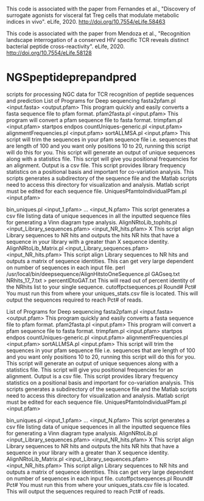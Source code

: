 This code is associated with the paper from Fernandes et al., "Discovery of surrogate agonists for
visceral fat Treg cells that modulate
metabolic indices in vivo". eLife, 2020. http://doi.org/10.7554/eLife.58463

This code is associated with the paper from Mendoza et al., "Recognition landscape interrogation of a conserved HIV specific TCR reveals distinct bacterial peptide cross-reactivity". eLife, 2020. http://doi.org/10.7554/eLife.58128

# NGSpeptideprepandpred
scripts for processing NGC data for TCR recognition of peptide sequences and prediction
  List of Programs for Deep sequencing
 fasta2pfam.pl <input.fasta> <output.pfam>
 This program quickly and easily converts a fasta sequence file
 to pfam format.
 pfam2fasta.pl <input.pfam>
This program will convert a pfam sequence file to fasta format. trimpfam.pl <input.pfam> startpos endpos
countUniques-generic.pl <input.pfam>
alignmentFrequencies.pl <input.pfam>
sortALLMSA.pl <input.pfam>
   This script will trim the sequences in your pfam sequence file
 i.e. sequences that are length of 100 and you want only
 positions 10 to 20, running this script will do this for you.
  This script will generate an output of unique sequences along
 with a statistics file.
  This script will give you positional frequencies for an
 alignment. Output is a csv file.
  This script provides library frequency statistics on a
 positional basis and important for co-variation analysis. This
 scripts generates a subdirectory of the sequence file and the
 Matlab scripts need to access this directory for visualization
 and analysis. Matlab script must be edited for each sequence
 file.
 UniquesPfamtoIndividualPfam.pl <input.pfam>

  bin_uniques.pl <input_1.pfam> ... <input_N.pfam>
 This script generates a csv file listing data of unique
 sequences in all the inputted sequence files for generating a
 Vinn diagram type analysis.
 AlignNRtoLib_tophits.pl <input_Library_sequences.pfam>
 <input_NR_hits.pfam> X
 This script align Library sequences to NR hits and outputs the
 hits NR hits that have a sequence in your library with a greater
 than X sequence identity.
 AlignNRtoLib_Matrix.pl <input_Library_sequences.pfam>
 <input_NR_hits.pfam>
 This script align Library sequences to NR hits and outputs a
 matrix of sequence identities. This can get very large dependent
 on number of sequences in each input file.
 perl /usr/local/bin/deepsequence/AlignHitstoOneSequence.pl
 GAGseq.txt NRhits_17_7.txt > percentIDtoGAT.txt
 This will read out of percent identity of the NRhits list to
 your single sequence.
 cutoffpctsequences.pl Round# Pct#
 You must run this from where your uniques_stats.csv file is
 located. This will output the sequences required to reach Pct#
 of reads. 

 List of Programs for Deep sequencing
 fasta2pfam.pl <input.fasta> <output.pfam>
 This program quickly and easily converts a fasta sequence file
 to pfam format.
 pfam2fasta.pl <input.pfam>
This program will convert a pfam sequence file to fasta format. trimpfam.pl <input.pfam> startpos endpos
countUniques-generic.pl <input.pfam>
alignmentFrequencies.pl <input.pfam>
sortALLMSA.pl <input.pfam>
   This script will trim the sequences in your pfam sequence file
 i.e. sequences that are length of 100 and you want only
 positions 10 to 20, running this script will do this for you.
  This script will generate an output of unique sequences along
 with a statistics file.
  This script will give you positional frequencies for an
 alignment. Output is a csv file.
  This script provides library frequency statistics on a
 positional basis and important for co-variation analysis. This
 scripts generates a subdirectory of the sequence file and the
 Matlab scripts need to access this directory for visualization
 and analysis. Matlab script must be edited for each sequence
 file.
 UniquesPfamtoIndividualPfam.pl <input.pfam>

  bin_uniques.pl <input_1.pfam> ... <input_N.pfam>
 This script generates a csv file listing data of unique
 sequences in all the inputted sequence files for generating a
 Vinn diagram type analysis.
 AlignNRtoLib.pl <input_Library_sequences.pfam>
 <input_NR_hits.pfam> X
 This script align Library sequences to NR hits and outputs the
 hits NR hits that have a sequence in your library with a greater
 than X sequence identity.
 AlignNRtoLib_Matrix.pl <input_Library_sequences.pfam>
 <input_NR_hits.pfam>
 This script align Library sequences to NR hits and outputs a
 matrix of sequence identities. This can get very large dependent
 on number of sequences in each input file.
 cutoffpctsequences.pl Round# Pct#
 You must run this from where your uniques_stats.csv file is
 located. This will output the sequences required to reach Pct#
 of reads. 
